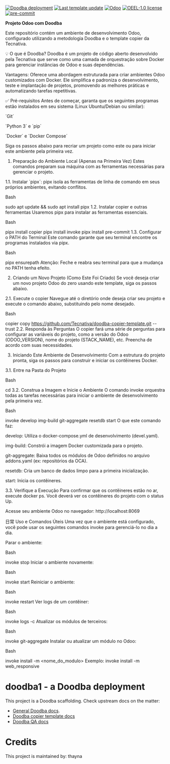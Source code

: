 [![Doodba deployment](https://img.shields.io/badge/deployment-doodba-informational)](https://github.com/Tecnativa/doodba)
[![Last template update](https://img.shields.io/badge/last%20template%20update-v8.4.2-informational)](https://github.com/Tecnativa/doodba-copier-template/tree/v8.4.2)
[![Odoo](https://img.shields.io/badge/odoo-v14.0-a3478a)](https://github.com/odoo/odoo/tree/14.0)
[![OEEL-1.0 license](https://img.shields.io/badge/license-OEEL--1.0-critical})](LICENSE)
[![pre-commit](https://img.shields.io/badge/pre--commit-enabled-brightgreen?logo=pre-commit&logoColor=white)](https://pre-commit.com/)

**Projeto Odoo com Doodba**


Este repositório contém um ambiente de desenvolvimento Odoo, configurado utilizando a metodologia Doodba e o template copier da Tecnativa.

💡 O que é Doodba?
Doodba é um projeto de código aberto desenvolvido pela Tecnativa que serve como uma camada de orquestração sobre Docker para gerenciar instâncias de Odoo e suas dependências.

Vantagens: Oferece uma abordagem estruturada para criar ambientes Odoo customizados com Docker. Ele simplifica e padroniza o desenvolvimento, teste e implantação de projetos, promovendo as melhores práticas e automatizando tarefas repetitivas.

✅ Pré-requisitos
Antes de começar, garanta que os seguintes programas estão instalados em seu sistema (Linux Ubuntu/Debian ou similar):

´Git´

´Python 3´ e ´pip´

´Docker´ e ´Docker Compose´

Siga os passos abaixo para recriar um projeto como este ou para iniciar este ambiente pela primeira vez.

1. Preparação do Ambiente Local (Apenas na Primeira Vez)
Estes comandos preparam sua máquina com as ferramentas necessárias para gerenciar o projeto.

1.1. Instalar ´pipx´: pipx isola as ferramentas de linha de comando em seus próprios ambientes, evitando conflitos.

Bash

sudo apt update && sudo apt install pipx
1.2. Instalar copier e outras ferramentas Usaremos pipx para instalar as ferramentas essenciais.

Bash

pipx install copier
pipx install invoke
pipx install pre-commit
1.3. Configurar o PATH do Terminal Este comando garante que seu terminal encontre os programas instalados via pipx.

Bash

pipx ensurepath
Atenção: Feche e reabra seu terminal para que a mudança no PATH tenha efeito.

2. Criando um Novo Projeto (Como Este Foi Criado)
Se você deseja criar um novo projeto Odoo do zero usando este template, siga os passos abaixo.

2.1. Execute o copier Navegue até o diretório onde deseja criar seu projeto e execute o comando abaixo, substituindo <nome-do-projeto> pelo nome desejado.

Bash

copier copy https://github.com/Tecnativa/doodba-copier-template.git <nome-do-projeto> --trust
2.2. Responda às Perguntas O copier fará uma série de perguntas para configurar as variáveis do projeto, como a versão do Odoo (ODOO_VERSION), nome do projeto (STACK_NAME), etc. Preencha de acordo com suas necessidades.

3. Iniciando Este Ambiente de Desenvolvimento
Com a estrutura do projeto pronta, siga os passos para construir e iniciar os contêineres Docker.

3.1. Entre na Pasta do Projeto

Bash

cd <nome-da-pasta-do-projeto>
3.2. Construa a Imagem e Inicie o Ambiente O comando invoke orquestra todas as tarefas necessárias para iniciar o ambiente de desenvolvimento pela primeira vez.

Bash

invoke develop img-build git-aggregate resetdb start
O que este comando faz:

develop: Utiliza o docker-compose.yml de desenvolvimento (devel.yaml).

img-build: Constrói a imagem Docker customizada para o projeto.

git-aggregate: Baixa todos os módulos de Odoo definidos no arquivo addons.yaml (ex: repositórios da OCA).

resetdb: Cria um banco de dados limpo para a primeira inicialização.

start: Inicia os contêineres.

3.3. Verifique a Execução Para confirmar que os contêineres estão no ar, execute docker ps. Você deverá ver os contêineres do projeto com o status Up.

Acesse seu ambiente Odoo no navegador: http://localhost:8069

日常 Uso e Comandos Úteis
Uma vez que o ambiente está configurado, você pode usar os seguintes comandos invoke para gerenciá-lo no dia a dia.

Parar o ambiente:

Bash

invoke stop
Iniciar o ambiente novamente:

Bash

invoke start
Reiniciar o ambiente:

Bash

invoke restart
Ver logs de um contêiner:

Bash

invoke logs -c <nome-do-container>
Atualizar os módulos de terceiros:

Bash

invoke git-aggregate
Instalar ou atualizar um módulo no Odoo:

Bash

invoke install -m <nome_do_modulo>
Exemplo: invoke install -m web_responsive


# doodba1 - a Doodba deployment

This project is a Doodba scaffolding. Check upstream docs on the matter:

- [General Doodba docs](https://github.com/Tecnativa/doodba).
- [Doodba copier template docs](https://github.com/Tecnativa/doodba-copier-template)
- [Doodba QA docs](https://github.com/Tecnativa/doodba-qa)

# Credits

This project is maintained by: thayna
